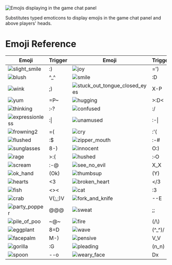 ![Emojis displaying in the game chat panel](https://user-images.githubusercontent.com/8920674/57576663-cd83da00-7465-11e9-97e5-92787c31c30f.png)

Substitutes typed emoticons to display emojis in the game chat panel and above players' heads.

# Emoji Reference

| Emoji | Trigger | Emoji | Trigger | Emoji | Trigger |
| ------------- | ------------- | ------------- | ------------- | ------------- | ------------- |
| ![slight_smile] | :) | ![joy] | =') | ![cowboy] | 3:) |
| ![blush] | ^\_^ | ![smile] | :D | ![grinning] | =D |
| ![wink] | ;) | ![stuck_out_tongue_closed_eyes] | X-P | ![stuck_out_tongue] | :P |
| ![yum] | =P~ | ![hugging] | >:D< | ![triumph] | :> |
| ![thinking] | :‑? | ![confused] | :/ | ![neutral_face] | =\| |
| ![expressionless] | :\| | ![unamused] | :-\| | ![slight_frown] | :( |
| ![frowning2] | =( | ![cry] | :'( | ![sob] | :\_(  |
| ![flushed] | :$ | ![zipper_mouth] | :-# | ![persevere] | >_< |
| ![sunglasses] | 8-) | ![innocent] | O:) | ![smiling_imp] | >:) |
| ![rage] | >:( | ![hushed] | :‑O | ![open_mouth] | :O |
| ![scream] | :-@ | ![see_no_evil] | X_X | ![dancer] | \\:D/ |
| ![ok_hand] | (Ok) | ![thumbsup] | (Y) | ![thumbsdown] | (N) |
| ![hearts] | <3 | ![broken_heart] | </3 | ![zzz] | Zzz |
| ![fish] | <>< | ![cat] | :3 | ![dog] | =3 |
| ![crab] | V(;,;)V | ![fork_and_knife] | --E | ![cooking] | --(o) |
| ![party_popper] | @@@ | ![sweat] | ;; | ![eyes] | O.O |
| ![pile_of_poo] | \~@\~ | ![fire] |(/\\) | ![alien] | (@.@) |
| ![eggplant] | 8=D | ![wave] | (^_^)/ | ![heart_eyes] | (\*.\*) |
| ![facepalm] | M-) |![pensive] | V_V | ![acorn] | <D~ | 
| ![gorilla] | :G | ![pleading] | (n_n) | ![xd] | Xd |
| ![spoon] | --o | ![weary_face] | Dx | | |

[slight_smile]:https://github.com/runelite/runelite/raw/master/runelite-client/src/main/resources/net/runelite/client/plugins/emojis/slight_smile.png
[joy]:https://github.com/runelite/runelite/raw/master/runelite-client/src/main/resources/net/runelite/client/plugins/emojis/joy.png
[cowboy]:https://github.com/runelite/runelite/raw/master/runelite-client/src/main/resources/net/runelite/client/plugins/emojis/cowboy.png
[blush]:https://github.com/runelite/runelite/raw/master/runelite-client/src/main/resources/net/runelite/client/plugins/emojis/blush.png
[smile]:https://github.com/runelite/runelite/raw/master/runelite-client/src/main/resources/net/runelite/client/plugins/emojis/smile.png
[grinning]:https://github.com/runelite/runelite/raw/master/runelite-client/src/main/resources/net/runelite/client/plugins/emojis/grinning.png
[wink]:https://github.com/runelite/runelite/raw/master/runelite-client/src/main/resources/net/runelite/client/plugins/emojis/wink.png
[stuck_out_tongue_closed_eyes]:https://github.com/runelite/runelite/raw/master/runelite-client/src/main/resources/net/runelite/client/plugins/emojis/stuck_out_tongue_closed_eyes.png
[stuck_out_tongue]:https://github.com/runelite/runelite/raw/master/runelite-client/src/main/resources/net/runelite/client/plugins/emojis/stuck_out_tongue.png
[yum]:https://github.com/runelite/runelite/raw/master/runelite-client/src/main/resources/net/runelite/client/plugins/emojis/yum.png
[hugging]:https://github.com/runelite/runelite/raw/master/runelite-client/src/main/resources/net/runelite/client/plugins/emojis/hugging.png
[triumph]:https://github.com/runelite/runelite/raw/master/runelite-client/src/main/resources/net/runelite/client/plugins/emojis/triumph.png
[thinking]:https://github.com/runelite/runelite/raw/master/runelite-client/src/main/resources/net/runelite/client/plugins/emojis/thinking.png
[confused]:https://github.com/runelite/runelite/raw/master/runelite-client/src/main/resources/net/runelite/client/plugins/emojis/confused.png
[neutral_face]:https://github.com/runelite/runelite/raw/master/runelite-client/src/main/resources/net/runelite/client/plugins/emojis/neutral_face.png
[expressionless]:https://github.com/runelite/runelite/raw/master/runelite-client/src/main/resources/net/runelite/client/plugins/emojis/expressionless.png
[unamused]:https://github.com/runelite/runelite/raw/master/runelite-client/src/main/resources/net/runelite/client/plugins/emojis/unamused.png
[slight_frown]:https://github.com/runelite/runelite/raw/master/runelite-client/src/main/resources/net/runelite/client/plugins/emojis/slight_frown.png
[frowning2]:https://github.com/runelite/runelite/raw/master/runelite-client/src/main/resources/net/runelite/client/plugins/emojis/frowning2.png
[cry]:https://github.com/runelite/runelite/raw/master/runelite-client/src/main/resources/net/runelite/client/plugins/emojis/cry.png
[sob]:https://github.com/runelite/runelite/raw/master/runelite-client/src/main/resources/net/runelite/client/plugins/emojis/sob.png
[flushed]:https://github.com/runelite/runelite/raw/master/runelite-client/src/main/resources/net/runelite/client/plugins/emojis/flushed.png
[zipper_mouth]:https://github.com/runelite/runelite/raw/master/runelite-client/src/main/resources/net/runelite/client/plugins/emojis/zipper_mouth.png
[persevere]:https://github.com/runelite/runelite/raw/master/runelite-client/src/main/resources/net/runelite/client/plugins/emojis/persevere.png
[sunglasses]:https://github.com/runelite/runelite/raw/master/runelite-client/src/main/resources/net/runelite/client/plugins/emojis/sunglasses.png
[innocent]:https://github.com/runelite/runelite/raw/master/runelite-client/src/main/resources/net/runelite/client/plugins/emojis/innocent.png
[smiling_imp]:https://github.com/runelite/runelite/raw/master/runelite-client/src/main/resources/net/runelite/client/plugins/emojis/smiling_imp.png
[rage]:https://github.com/runelite/runelite/raw/master/runelite-client/src/main/resources/net/runelite/client/plugins/emojis/rage.png
[hushed]:https://github.com/runelite/runelite/raw/master/runelite-client/src/main/resources/net/runelite/client/plugins/emojis/hushed.png
[open_mouth]:https://github.com/runelite/runelite/raw/master/runelite-client/src/main/resources/net/runelite/client/plugins/emojis/open_mouth.png
[scream]:https://github.com/runelite/runelite/raw/master/runelite-client/src/main/resources/net/runelite/client/plugins/emojis/scream.png
[see_no_evil]:https://github.com/runelite/runelite/raw/master/runelite-client/src/main/resources/net/runelite/client/plugins/emojis/see_no_evil.png
[dancer]:https://github.com/runelite/runelite/raw/master/runelite-client/src/main/resources/net/runelite/client/plugins/emojis/dancer.png
[ok_hand]:https://github.com/runelite/runelite/raw/master/runelite-client/src/main/resources/net/runelite/client/plugins/emojis/ok_hand.png
[thumbsup]:https://github.com/runelite/runelite/raw/master/runelite-client/src/main/resources/net/runelite/client/plugins/emojis/thumbsup.png
[thumbsdown]:https://github.com/runelite/runelite/raw/master/runelite-client/src/main/resources/net/runelite/client/plugins/emojis/thumbsdown.png
[hearts]:https://github.com/runelite/runelite/raw/master/runelite-client/src/main/resources/net/runelite/client/plugins/emojis/hearts.png
[broken_heart]:https://github.com/runelite/runelite/raw/master/runelite-client/src/main/resources/net/runelite/client/plugins/emojis/broken_heart.png
[zzz]:https://github.com/runelite/runelite/raw/master/runelite-client/src/main/resources/net/runelite/client/plugins/emojis/zzz.png
[fish]:https://github.com/runelite/runelite/raw/master/runelite-client/src/main/resources/net/runelite/client/plugins/emojis/fish.png
[cat]:https://github.com/runelite/runelite/raw/master/runelite-client/src/main/resources/net/runelite/client/plugins/emojis/cat.png
[dog]:https://github.com/runelite/runelite/raw/master/runelite-client/src/main/resources/net/runelite/client/plugins/emojis/dog.png
[crab]:https://github.com/runelite/runelite/raw/master/runelite-client/src/main/resources/net/runelite/client/plugins/emojis/crab.png
[fork_and_knife]:https://github.com/runelite/runelite/raw/master/runelite-client/src/main/resources/net/runelite/client/plugins/emojis/fork_and_knife.png
[cooking]:https://github.com/runelite/runelite/raw/master/runelite-client/src/main/resources/net/runelite/client/plugins/emojis/cooking.png
[party_popper]:https://github.com/runelite/runelite/raw/master/runelite-client/src/main/resources/net/runelite/client/plugins/emojis/party_popper.png
[sweat]:https://github.com/runelite/runelite/raw/master/runelite-client/src/main/resources/net/runelite/client/plugins/emojis/sweat.png
[eyes]:https://github.com/runelite/runelite/raw/master/runelite-client/src/main/resources/net/runelite/client/plugins/emojis/eyes.png
[pile_of_poo]:https://github.com/runelite/runelite/raw/master/runelite-client/src/main/resources/net/runelite/client/plugins/emojis/pile_of_poo.png
[fire]:https://github.com/runelite/runelite/raw/master/runelite-client/src/main/resources/net/runelite/client/plugins/emojis/fire.png
[alien]:https://github.com/runelite/runelite/raw/master/runelite-client/src/main/resources/net/runelite/client/plugins/emojis/alien.png
[eggplant]:https://github.com/runelite/runelite/raw/master/runelite-client/src/main/resources/net/runelite/client/plugins/emojis/eggplant.png
[wave]:https://github.com/runelite/runelite/raw/master/runelite-client/src/main/resources/net/runelite/client/plugins/emojis/wave.png
[heart_eyes]:https://github.com/runelite/runelite/raw/master/runelite-client/src/main/resources/net/runelite/client/plugins/emojis/heart_eyes.png
[facepalm]:https://github.com/runelite/runelite/raw/master/runelite-client/src/main/resources/net/runelite/client/plugins/emojis/facepalm.png
[pensive]:https://github.com/runelite/runelite/raw/master/runelite-client/src/main/resources/net/runelite/client/plugins/emojis/pensive.png
[acorn]:https://github.com/runelite/runelite/raw/master/runelite-client/src/main/resources/net/runelite/client/plugins/emojis/acorn.png
[gorilla]:https://github.com/runelite/runelite/raw/master/runelite-client/src/main/resources/net/runelite/client/plugins/emojis/gorilla.png
[pleading]:https://github.com/runelite/runelite/raw/master/runelite-client/src/main/resources/net/runelite/client/plugins/emojis/pleading.png
[xd]:https://github.com/runelite/runelite/raw/master/runelite-client/src/main/resources/net/runelite/client/plugins/emojis/xd.png
[spoon]:https://github.com/runelite/runelite/raw/master/runelite-client/src/main/resources/net/runelite/client/plugins/emojis/spoon.png
[weary_face]:https://github.com/runelite/runelite/raw/master/runelite-client/src/main/resources/net/runelite/client/plugins/emojis/weary_face.png